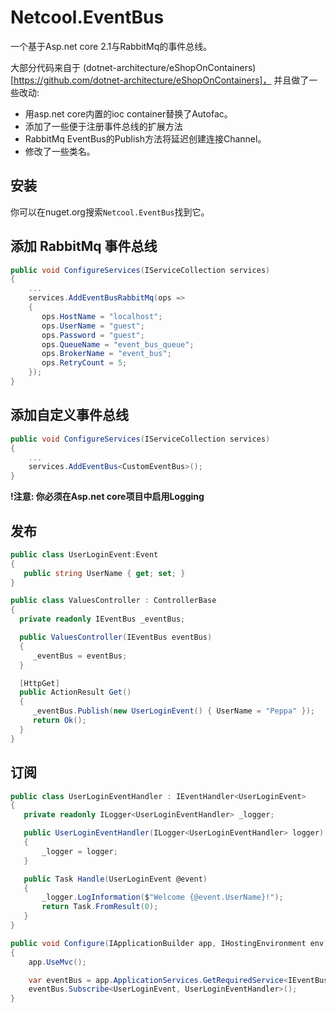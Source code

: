 # Netcool.EventBus
一个基于Asp.net core 2.1与RabbitMq的事件总线。

大部分代码来自于 (dotnet-architecture/eShopOnContainers)[https://github.com/dotnet-architecture/eShopOnContainers]， 并且做了一些改动:
- 用asp.net core内置的ioc container替换了Autofac。
- 添加了一些便于注册事件总线的扩展方法
- RabbitMq EventBus的Publish方法将延迟创建连接Channel。
- 修改了一些类名。

## 安装

你可以在nuget.org搜索`Netcool.EventBus`找到它。

## 添加 RabbitMq 事件总线

```csharp
public void ConfigureServices(IServiceCollection services)
{
    ...
    services.AddEventBusRabbitMq(ops =>
    {
       ops.HostName = "localhost";
       ops.UserName = "guest";
       ops.Password = "guest";   
       ops.QueueName = "event_bus_queue";
       ops.BrokerName = "event_bus";
       ops.RetryCount = 5;
    });
}
```

## 添加自定义事件总线

```csharp
public void ConfigureServices(IServiceCollection services)
{
    ...
    services.AddEventBus<CustomEventBus>();
}
```

**!注意: 你必须在Asp.net core项目中启用Logging**

## 发布

```csharp
public class UserLoginEvent:Event
{
   public string UserName { get; set; }
}

public class ValuesController : ControllerBase
{
  private readonly IEventBus _eventBus;

  public ValuesController(IEventBus eventBus)
  {
     _eventBus = eventBus;
  }

  [HttpGet]
  public ActionResult Get()
  {
     _eventBus.Publish(new UserLoginEvent() { UserName = "Peppa" });
     return Ok();
  }
}
```

## 订阅 
```csharp
public class UserLoginEventHandler : IEventHandler<UserLoginEvent>
{
   private readonly ILogger<UserLoginEventHandler> _logger;

   public UserLoginEventHandler(ILogger<UserLoginEventHandler> logger)
   {
       _logger = logger;
   }

   public Task Handle(UserLoginEvent @event)
   {
       _logger.LogInformation($"Welcome {@event.UserName}!");
       return Task.FromResult(0);
   }
}
```

```csharp
public void Configure(IApplicationBuilder app, IHostingEnvironment env)
{        
    app.UseMvc();

    var eventBus = app.ApplicationServices.GetRequiredService<IEventBus>();
    eventBus.Subscribe<UserLoginEvent, UserLoginEventHandler>();
}
```







